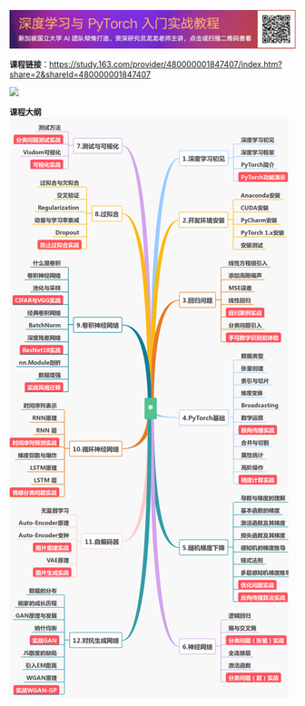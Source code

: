 ![](res/ad_banner.png)

**课程链接**：https://study.163.com/provider/480000001847407/index.htm?share=2&shareId=480000001847407


![](res/cover.png=250x)
 
**课程大纲**
![课程介绍](res/outline.png)





